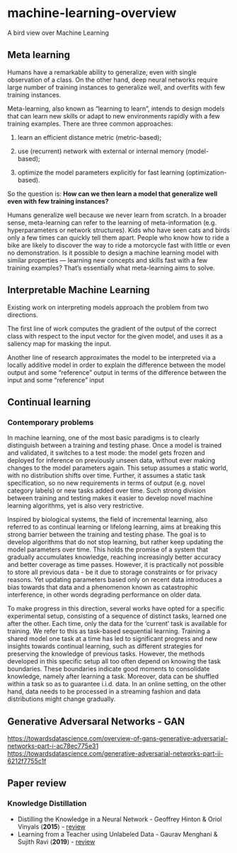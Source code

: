 # machine-learning-overview
A bird view over Machine Learning

## Meta learning
Humans have a remarkable ability to generalize, even with single observation of a class. On the other hand, deep neural networks require large number of training instances to generalize well, and overfits with few training instances.

Meta-learning, also known as “learning to learn”, intends to design models that can learn new skills or adapt to new environments rapidly with a few training examples. There are three common approaches: 

1) learn an efficient distance metric (metric-based); 

2) use (recurrent) network with external or internal memory (model-based); 

3) optimize the model parameters explicitly for fast learning (optimization-based).

So the question is: **How can we then learn a model that generalize well even with few training instances?**

Humans generalize well because we never learn from scratch. In a broader sense, meta-learning can refer to the learning of meta-information (e.g. hyperparameters or network structures). Kids who have seen cats and birds only a few times can quickly tell them apart. People who know how to ride a bike are likely to discover the way to ride a motorcycle fast with little or even no demonstration. Is it possible to design a machine learning model with similar properties — learning new concepts and skills fast with a few training examples? That’s essentially what meta-learning aims to solve.

## Interpretable Machine Learning
Existing work on interpreting models approach the problem
from two directions.

The first line of work computes the
gradient of the output of the correct class with respect to the
input vector for the given model, and uses it as a saliency
map for masking the input.

Another line
of research approximates the model to be interpreted via
a locally additive model in order to explain the difference
between the model output and some “reference” output in
terms of the difference between the input and some “reference” input

## Continual learning
### Contemporary problems
In machine learning, one of the most basic paradigms is
to clearly distinguish between a training and testing phase.
Once a model is trained and validated, it switches to a test
mode: the model gets frozen and deployed for inference
on previously unseen data, without ever making changes to
the model parameters again. This setup assumes a static
world, with no distribution shifts over time. Further, it assumes a static task specification, so no new requirements in
terms of output (e.g. novel category labels) or new tasks
added over time. Such strong division between training and
testing makes it easier to develop novel machine learning
algorithms, yet is also very restrictive.

Inspired by biological systems, the field of incremental
learning, also referred to as continual learning or lifelong
learning, aims at breaking this strong barrier
between the training and testing phase. The goal is to develop algorithms that do not stop learning, but rather keep
updating the model parameters over time. This holds the
promise of a system that gradually accumulates knowledge,
reaching increasingly better accuracy and better coverage as
time passes. However, it is practically not possible to store
all previous data - be it due to storage constraints or for privacy reasons. Yet updating parameters based only on recent
data introduces a bias towards that data and a phenomenon
known as catastrophic interference, in other words degrading performance on older data.

To make progress in this direction, several works have
opted for a specific experimental setup, consisting of a sequence of distinct tasks, learned one after the other. Each
time, only the data for the ‘current’ task is available for
training. We refer to this as task-based sequential learning.
Training a shared model one task at a time has led to significant progress and new insights towards continual learning,
such as different strategies for preserving the knowledge of
previous tasks. However, the methods developed in this specific setup all too often depend on knowing the task boundaries. These boundaries indicate good
moments to consolidate knowledge, namely after learning a
task. Moreover, data can be shuffled within a task so as to
guarantee i.i.d. data. In an online setting, on the other hand,
data needs to be processed in a streaming fashion and data
distributions might change gradually.

## Generative Adversaral Networks - GAN
https://towardsdatascience.com/overview-of-gans-generative-adversarial-networks-part-i-ac78ec775e31
https://towardsdatascience.com/generative-adversarial-networks-part-ii-6212f7755c1f

## Paper review
### Knowledge Distillation
- <a name="todo"></a> Distilling the Knowledge in a Neural Network - Geoffrey Hinton & Oriol Vinyals (**2015**) - [review ](https://github.com/luulinh90s/paper-review-continual-learning/blob/master/distillation.md) 
- <a name="todo"></a> Learning from a Teacher using Unlabeled Data - Gaurav Menghani & Sujith Ravi (**2019**) - [review ](https://github.com/luulinh90s/paper-review-continual-learning/blob/master/distillation2.md) 

